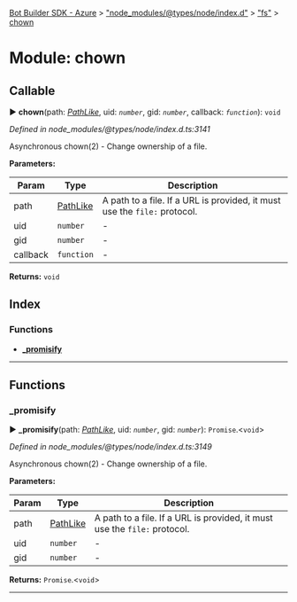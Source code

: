 [Bot Builder SDK - Azure](../README.md) > ["node_modules/@types/node/index.d"](../modules/_node_modules__types_node_index_d_.md) > ["fs"](../modules/_node_modules__types_node_index_d_._fs_.md) > [chown](../modules/_node_modules__types_node_index_d_._fs_.chown.md)



# Module: chown

## Callable
► **chown**(path: *[PathLike](_node_modules__types_node_index_d_._fs_.md#pathlike)*, uid: *`number`*, gid: *`number`*, callback: *`function`*): `void`



*Defined in node_modules/@types/node/index.d.ts:3141*



Asynchronous chown(2) - Change ownership of a file.


**Parameters:**

| Param | Type | Description |
| ------ | ------ | ------ |
| path | [PathLike](_node_modules__types_node_index_d_._fs_.md#pathlike)   |  A path to a file. If a URL is provided, it must use the `file:` protocol. |
| uid | `number`   |  - |
| gid | `number`   |  - |
| callback | `function`   |  - |





**Returns:** `void`




## Index

### Functions

* [___promisify__](_node_modules__types_node_index_d_._fs_.chown.md#___promisify__)



---
## Functions
<a id="___promisify__"></a>

###  ___promisify__

► **___promisify__**(path: *[PathLike](_node_modules__types_node_index_d_._fs_.md#pathlike)*, uid: *`number`*, gid: *`number`*): `Promise`.<`void`>



*Defined in node_modules/@types/node/index.d.ts:3149*



Asynchronous chown(2) - Change ownership of a file.


**Parameters:**

| Param | Type | Description |
| ------ | ------ | ------ |
| path | [PathLike](_node_modules__types_node_index_d_._fs_.md#pathlike)   |  A path to a file. If a URL is provided, it must use the `file:` protocol. |
| uid | `number`   |  - |
| gid | `number`   |  - |





**Returns:** `Promise`.<`void`>





___


